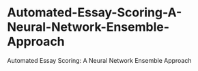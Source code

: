 # Automated-Essay-Scoring-A-Neural-Network-Ensemble-Approach
Automated Essay Scoring: A Neural Network Ensemble Approach
